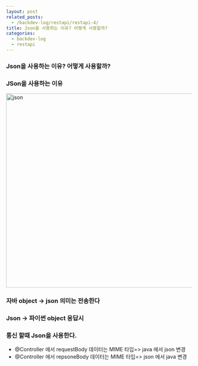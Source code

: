 ```yaml
---
layout: post
related_posts:
  - /backdev-log/restapi/restapi-4/
title: Json을 사용하는 이유? 어떻게 사용할까?
categories: 
  - backdev-log
  - restapi
---
```


### Json을 사용하는 이유? 어떻게 사용할까?

### JSon을 사용하는 이유

<img width="527" alt="json" src="https://github.com/jjky123kr/jjky123kr/assets/107549149/956cb803-a278-4360-95e6-448bb60599e1">

### 자바 object -> json 의미는 전송한다
### Json -> 파이썬 object 응답시 

### 통신 할때 Json을 사용한다. 
* @Controller 에서 requestBody 데이터는 MIME 타입=> java 에서 json 변경 
* @Controller 에서 repsoneBody 데이터는 MIME 타입=> json 에서 java 변경
 

